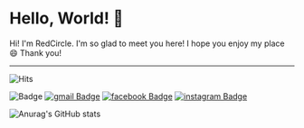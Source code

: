 <!--
**JackyRedCircle/JackyRedCircle** is a ✨ _special_ ✨ repository because its `README.md` (this file) appears on your GitHub profile.

Here are some ideas to get you started:

- 🔭 I’m currently working on ...
- 🌱 I’m currently learning ...
- 👯 I’m looking to collaborate on ...
- 🤔 I’m looking for help with ...
- 💬 Ask me about ...
- 📫 How to reach me: ...
- 😄 Pronouns: ...
- ⚡ Fun fact: ...
-->
# Hello, World! 👋

Hi! I'm RedCircle. I'm so glad to meet you here! I hope you enjoy my place 😄 Thank you!

---

<!-- 양옆의 기호는 구간 주석 -->


<!-- 아래는 방문자 수 (히트)확인 뱃지 --> 
![Hits](https://hits.seeyoufarm.com/api/count/incr/badge.svg?url=https%3A%2F%2Fgithub.com%2FJackyRedCircle&count_bg=%2374A64C&title_bg=%23555555&icon=&icon_color=%23E7E7E7&title=HITS&edge_flat=true)
<!--팔로워 뱃지-->
![Badge](https://img.shields.io/github/followers/JackyRedCircle?color=74A64C&style=for-the-badge)
[![gmail Badge](https://img.shields.io/badge/Gmail-d14836?style=for-the-badge&logo=gmail&logoColor=white&link=mailto:jykim030119@gmail.com)](mailto:jykim030119@gmail.com)
[![facebook Badge](https://img.shields.io/badge/facebook-1877f2?style=for-the-badge&logo=facebook&logoColor=white&link=https://www.facebook.com/jackyRedCircle)](https://www.facebook.com/jackyRedCircle)
[![instagram Badge](https://img.shields.io/badge/instagram-E4405F?style=for-the-badge&logo=instagram&logoColor=white&link=https://www.instagram.com/jacky_redcircle/?hl=ko)](https://www.instagram.com/jacky_redcircle/?hl=ko)

![Anurag's GitHub stats](https://github-readme-stats.vercel.app/api?username=jackyRedCircle&show_icons=true&theme=vue)
